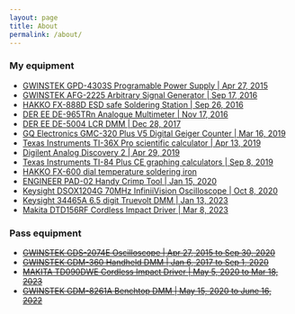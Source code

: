 ```yaml
---
layout: page
title: About
permalink: /about/
---
```


### My equipment
- [GWINSTEK GPD-4303S Programable Power Supply \| Apr 27, 2015](https://www.gwinstek.com/en-US/products/detail/GPD-Series)
- [GWINSTEK AFG-2225 Arbitrary Signal Generator \| Sep 17, 2016](https://www.gwinstek.com/en-US/products/detail/AFG-2225)
- [HAKKO FX-888D ESD safe Soldering Station \| Sep 26, 2016](https://www.hakko.com/english/products/hakko_fx888d.html)
- [DER EE DE-965TRn Analogue Multimeter \| Nov 17, 2016](https://www.deree.com.tw/de-965trn-analog-multimeter.html)
- [DER EE DE-5004 LCR DMM \| Dec 28, 2017](https://www.deree.com.tw/de-5004-digital-multimeter-lcr.html)
- [GQ Electronics GMC-320 Plus V5 Digital Geiger Counter \| Mar 16, 2019](https://www.gqelectronicsllc.com/comersus/store/comersus_viewItem.asp?idProduct=5621)
- [Texas Instruments TI-36X Pro scientific calculator \| Apr 13, 2019](https://education.ti.com/en/products/calculators/scientific-calculators/ti-36x-pro)
- [Digilent Analog Discovery 2 \| Apr 29, 2019](https://digilent.com/shop/analog-discovery-2-100ms-s-usb-oscilloscope-logic-analyzer-and-variable-power-supply/)
- [Texas Instruments TI-84 Plus CE graphing calculators \| Sep 8, 2019](https://education.ti.com/en/products/calculators/scientific-calculators/ti-36x-pro)
- [HAKKO FX-600 dial temperature soldering iron](https://www.hakko.com/english/products/hakko_fx600.html)
- [ENGINEER PAD-02 Handy Crimp Tool \| Jan 15, 2020](https://www.engineertools-jp.com/pad02)
- [Keysight DSOX1204G 70MHz InfiniiVision Oscilloscope \| Oct 8, 2020](https://www.keysight.com/us/en/support/DSOX1204G/oscilloscope-70-100-200-mhz-4-analog-channels-waveform-generator.html)
- [Keysight 34465A 6.5 digit Truevolt DMM \| Jan 13, 2023](https://www.keysight.com/us/en/product/34465A/digital-multimeter-6-5-digit-truevolt-dmm.html)
- [Makita DTD156RF Cordless Impact Driver \| Mar 8, 2023](https://makita.com.tw/product/dtd156/)

### Pass equipment
- [~~GWINSTEK GDS-2074E Oscilloscope \| Apr 27, 2015 to Sep 30, 2020~~](https://www.gwinstek.com/en-US/products/detail/GDS-2000E)
- [~~GWINSTEK GDM-360 Handheld DMM \| Jan 6, 2017 to Sep 1, 2020~~](https://www.gwinstek.com/en-US/products/detail/GDM-400_GDM-300)
- [~~MAKITA TD090DWE Cordless Impact Driver \| May 5, 2020 to Mar 18, 2023~~](https://www.makita.co.jp/product/li_ion/td090d/td090d.html)
- [~~GWINSTEK GDM-8261A Benchtop DMM \| May 15, 2020 to June 16, 2022~~](https://www.gwinstek.com/en-global/products/detail/GDM-8261A)


<!---
This is the base Jekyll theme. You can find out more info about customizing your Jekyll theme, as well as basic Jekyll usage documentation at [jekyllrb.com](https://jekyllrb.com/)

You can find the source code for Minima at GitHub:
[jekyll][jekyll-organization] /
[minima](https://github.com/jekyll/minima)

You can find the source code for Jekyll at GitHub:
[jekyll][jekyll-organization] /
[jekyll](https://github.com/jekyll/jekyll)


[jekyll-organization]: https://github.com/jekyll
-->
